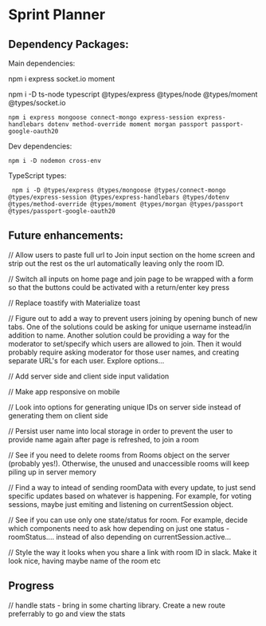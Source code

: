# Sprint Planner

## Dependency Packages:

Main dependencies:

npm i express socket.io moment

npm i -D ts-node typescript @types/express @types/node @types/moment @types/socket.io

```shell
npm i express mongoose connect-mongo express-session express-handlebars dotenv method-override moment morgan passport passport-google-oauth20
```

Dev dependencies:

```shell
npm i -D nodemon cross-env
```

TypeScript types:

```shell
 npm i -D @types/express @types/mongoose @types/connect-mongo @types/express-session @types/express-handlebars @types/dotenv @types/method-override @types/moment @types/morgan @types/passport @types/passport-google-oauth20
```

## Future enhancements:

// Allow users to paste full url to Join input section on the home screen and strip out the rest os the url automatically leaving only the room ID.

// Switch all inputs on home page and join page to be wrapped with a form so that the buttons could be activated with a return/enter key press

// Replace toastify with Materialize toast

// Figure out to add a way to prevent users joining by opening bunch of new tabs. One of the solutions could be asking for unique username instead/in addition to name. Another solution could be providing a way for the moderator to set/specify which users are allowed to join. Then it would probably require asking moderator for those user names, and creating separate URL's for each user. Explore options...

// Add server side and client side input validation

// Make app responsive on mobile

// Look into options for generating unique IDs on server side instead of generating them on client side

// Persist user name into local storage in order to prevent the user to provide name again after page is refreshed, to join a room

// See if you need to delete rooms from Rooms object on the server (probably yes!). Otherwise, the unused and unaccessible rooms will keep piling up in server memory

// Find a way to intead of sending roomData with every update, to just send specific updates based on whatever is happening. For example, for voting sessions, maybe just emiting and listening on currentSession object.

// See if you can use only one state/status for room. For example, decide which components need to ask how depending on just one status - roomStatus.... instead of also depending on currentSession.active...

// Style the way it looks when you share a link with room ID in slack. Make it look nice, having maybe name of the room etc

## Progress

// handle stats - bring in some charting library. Create a new route preferrably to go and view the stats
